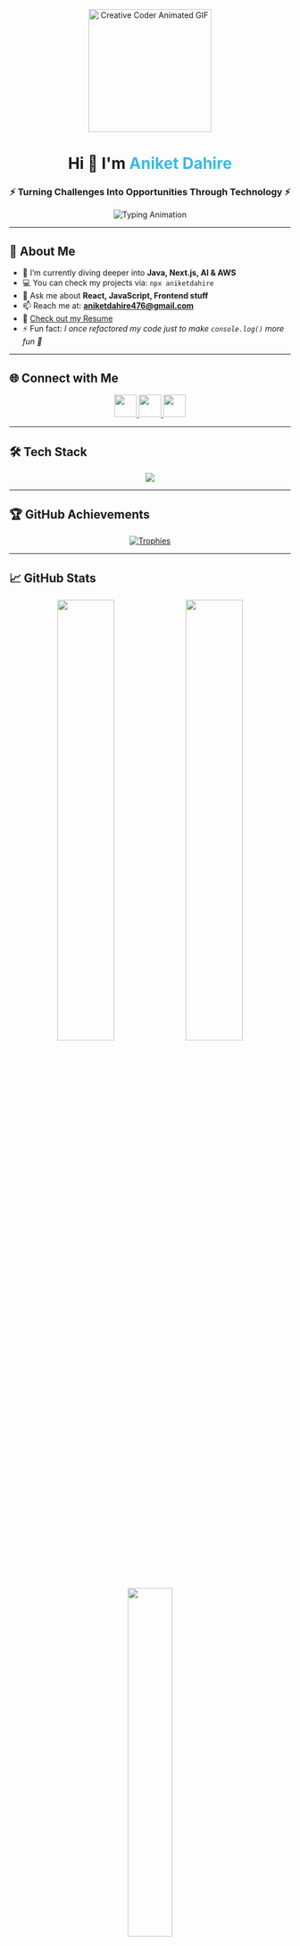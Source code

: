 <div align="center">
  <img src="https://camo.githubusercontent.com/d1e9733ec79822bcadf8b9a1035840ee511e2f022fe9f652cc163db23dc171d3/68747470733a2f2f6d656469612e67697068792e636f6d2f6d656469612f53576f536b4e36447854737a71494b4571762f67697068792e676966" width="220" alt="Creative Coder Animated GIF"/>
</div>

<h1 align="center">Hi 👋 I'm <span style="color:#3BB9E5;">Aniket Dahire</span></h1>
<h3 align="center">⚡ Turning Challenges Into Opportunities Through Technology ⚡</h3>

<p align="center">
  <img src="https://readme-typing-svg.demolab.com?font=Fira+Code&duration=3000&pause=700&color=F7E018&center=true&vCenter=true&width=435&lines=React+%E2%9C%A8+Next.js+%E2%9C%A8+AI+%E2%9C%A8+AWS+%E2%9C%A8+JavaScript;Building+solutions+that+create+impact;Let's+code+something+amazing+together!" alt="Typing Animation" />
</p>

---

## 🚀 About Me

- 🌱 I’m currently diving deeper into **Java, Next.js, AI & AWS**
- 💻 You can check my projects via: `npx aniketdahire`
- 💬 Ask me about **React, JavaScript, Frontend stuff**
- 📫 Reach me at: **aniketdahire476@gmail.com**
- 📄 [Check out my Resume](https://drive.google.com/file/d/1Kwh1b__E7nMrb9RuLal2FthbZCRcUp6D/view?usp=sharing)
- ⚡ Fun fact: *I once refactored my code just to make `console.log()` more fun 🤪*

---

## 🌐 Connect with Me

<p align="center">
  <a href="https://linkedin.com/in/aniket-dahire" target="_blank">
    <img src="https://skillicons.dev/icons?i=linkedin" width="40"/>
  </a>
  <a href="mailto:aniketdahire476@gmail.com">
    <img src="https://skillicons.dev/icons?i=gmail" width="40"/>
  </a>
  <a href="https://github.com/aniketdahire" target="_blank">
    <img src="https://skillicons.dev/icons?i=github" width="40"/>
  </a>
</p>

---

## 🛠️ Tech Stack

<p align="center">
  <img src="https://skillicons.dev/icons?i=html,css,js,react,next,nodejs,java,mysql,mongodb,php,tailwind,express,git,linux,figma,postman,aws,azure" />
</p>

---

## 🏆 GitHub Achievements

<p align="center">
  <a href="https://github.com/ryo-ma/github-profile-trophy">
    <img src="https://github-profile-trophy.vercel.app/?username=aniketdahire&theme=gruvbox&row=1&no-frame=true&margin-w=15" alt="Trophies"/>
  </a>
</p>

---

## 📈 GitHub Stats

<p align="center">
  <img src="https://github-readme-stats.vercel.app/api?username=aniketdahire&show_icons=true&theme=tokyonight" width="45%" />
  <img src="https://github-readme-streak-stats.herokuapp.com/?user=aniketdahire&theme=tokyonight" width="45%" />
</p>

<p align="center">
  <img src="https://github-readme-stats.vercel.app/api/top-langs/?username=aniketdahire&layout=compact&theme=tokyonight" width="40%" />
</p>

---

## 🎉 Fun Touch

<div align="center">
  <img src="https://media.giphy.com/media/26ufdipQqU2lhNA4g/giphy.gif" width="90"/>
</div>

<p align="center"><i>“Coding is my caffeine! Every bug I squash is a step closer to innovation.”</i></p>

---

<p align="center">
  <img src="https://komarev.com/ghpvc/?username=aniketdahire&style=flat-square&color=blue" alt="Profile views"/>
</p>
